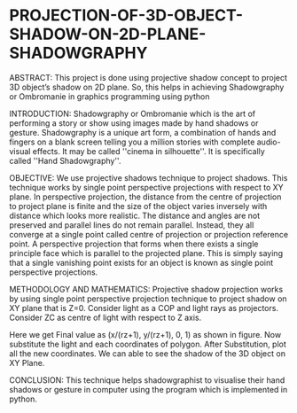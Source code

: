 # PROJECTION-OF-3D-OBJECT-SHADOW-ON-2D-PLANE-SHADOWGRAPHY

ABSTRACT:
This project is done using projective shadow concept to project 3D object’s shadow on 2D plane. So, this helps in achieving Shadowgraphy or Ombromanie in graphics programming using python

INTRODUCTION: 
Shadowgraphy or Ombromanie which is the art of performing a story or show using images made by hand shadows or gesture. Shadowgraphy is a unique art form, a combination of hands and fingers on a blank screen telling you a million stories with complete audio-visual effects. It may be called ''cinema in silhouette''. It is specifically called ''Hand Shadowgraphy''.

OBJECTIVE:
We use projective shadows technique to project shadows. This technique works by single point perspective projections with respect to XY plane. In perspective projection, the distance from the centre of projection to project plane is finite and the size of the object varies inversely with distance which looks more realistic. The distance and angles are not preserved and parallel lines do not remain parallel. Instead, they all converge at a single point called centre of projection or projection reference point. A perspective projection that forms when there exists a single principle face which is parallel to the projected plane. This is simply saying that a single vanishing point exists for an object is known as single point perspective projections.

METHODOLOGY AND MATHEMATICS:
Projective shadow projection works by using single point perspective projection technique to project shadow on XY plane that is Z=0. Consider light as a COP and light rays as projectors. Consider ZC  as centre of light with respect to Z axis.  

Here we get Final value as 
(x/(rz+1), y/(rz+1), 0, 1) as shown in figure.
Now substitute the light and each coordinates of polygon. After Substitution, plot all the new coordinates. We can able to see the shadow of the 3D object on XY Plane. 

CONCLUSION:
This technique helps shadowgraphist to visualise their hand shadows or gesture in computer using the program which is implemented in python.
